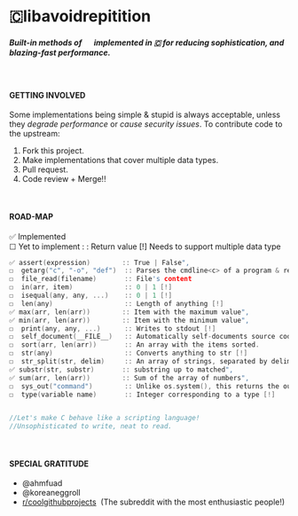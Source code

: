 # 🇨libavoidrepitition 

##### Built-in methods of   <img src=https://emoji.gg/assets/emoji/1887_python.png height=15 width=15> implemented in 🇨 for reducing sophistication, and blazing-fast performance.
<br>

#### GETTING INVOLVED
Some implementations being simple & stupid is always acceptable, unless they _degrade performance_ or _cause security issues_. To contribute code to the upstream:
1. Fork this project.
2. Make implementations that cover multiple data types.
3. Pull request.
4. Code review + Merge!!
<br>

#### ROAD-MAP
✅ Implemented  
☐ Yet to implement
: :  Return value
[!] Needs to support multiple data type 
```C
✅ assert(expression)        :: True | False",
☐  getarg("c", "-o", "def")  :: Parses the cmdline<c> of a program & returns value against the option <-o>. If not found, default value is "def".
☐  file_read(filename)       :: File's content
☐  in(arr, item)             :: 0 | 1 [!]
☐  isequal(any, any, ...)    :: 0 | 1 [!]
☐  len(any)                  :: Length of anything [!]  
✅ max(arr, len(arr))        :: Item with the maximum value",
✅ min(arr, len(arr))        :: Item with the minimum value",
☐  print(any, any, ...)      :: Writes to stdout [!]
☐  self_document(__FILE__)   :: Automatically self-documents source code, following a simple format.
☐  sort(arr, len(arr))       :: An array with the items sorted.
☐  str(any)                  :: Converts anything to str [!]
☐  str_split(str, delim)     :: An array of strings, separated by delim.
✅ substr(str, substr)       :: substring up to matched",
✅ sum(arr, len(arr))        :: Sum of the array of numbers",
☐  sys_out("command")        :: Unlike os.system(), this returns the output.
☐  type(variable name)       :: Integer corresponding to a type [!]


//Let's make C behave like a scripting language!
//Unsophisticated to write, neat to read.
```
<br>

#### SPECIAL GRATITUDE

- @ahmfuad
- @koreaneggroll
- [r/coolgithubprojects](https://www.reddit.com/r/coolgithubprojects/)  &nbsp;(The subreddit with the most enthusiastic people!)
